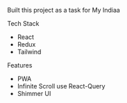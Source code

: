 Built this project as a task for My Indiaa

Tech Stack

- React
- Redux
- Tailwind

Features

- PWA
- Infinite Scroll use React-Query
- Shimmer UI
